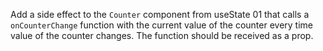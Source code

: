Add a side effect to the `Counter` component from useState 01 that calls a `onCounterChange` function with the current value of the counter every time value of the counter changes. The function should be received as a prop.
